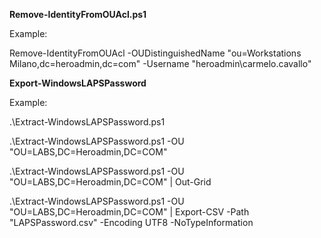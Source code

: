 
**Remove-IdentityFromOUAcl.ps1**

Example:

Remove-IdentityFromOUAcl -OUDistinguishedName "ou=Workstations Milano,dc=heroadmin,dc=com" -Username "heroadmin\carmelo.cavallo"


**Export-WindowsLAPSPassword**

Example:

.\Extract-WindowsLAPSPassword.ps1

.\Extract-WindowsLAPSPassword.ps1 -OU "OU=LABS,DC=Heroadmin,DC=COM" 

.\Extract-WindowsLAPSPassword.ps1 -OU "OU=LABS,DC=Heroadmin,DC=COM" | Out-Grid

.\Extract-WindowsLAPSPassword.ps1 -OU "OU=LABS,DC=Heroadmin,DC=COM" | Export-CSV -Path "LAPSPassword.csv" -Encoding UTF8 -NoTypeInformation






